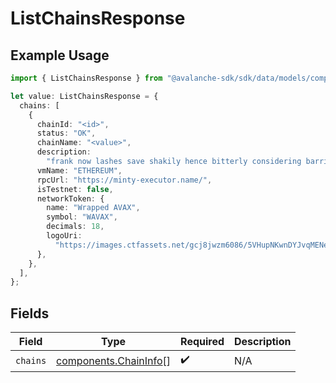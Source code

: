 # ListChainsResponse

## Example Usage

```typescript
import { ListChainsResponse } from "@avalanche-sdk/sdk/data/models/components";

let value: ListChainsResponse = {
  chains: [
    {
      chainId: "<id>",
      status: "OK",
      chainName: "<value>",
      description:
        "frank now lashes save shakily hence bitterly considering barring above",
      vmName: "ETHEREUM",
      rpcUrl: "https://minty-executor.name/",
      isTestnet: false,
      networkToken: {
        name: "Wrapped AVAX",
        symbol: "WAVAX",
        decimals: 18,
        logoUri:
          "https://images.ctfassets.net/gcj8jwzm6086/5VHupNKwnDYJvqMENeV7iJ/fdd6326b7a82c8388e4ee9d4be7062d4/avalanche-avax-logo.svg",
      },
    },
  ],
};
```

## Fields

| Field                                                          | Type                                                           | Required                                                       | Description                                                    |
| -------------------------------------------------------------- | -------------------------------------------------------------- | -------------------------------------------------------------- | -------------------------------------------------------------- |
| `chains`                                                       | [components.ChainInfo](../../models/components/chaininfo.md)[] | :heavy_check_mark:                                             | N/A                                                            |
